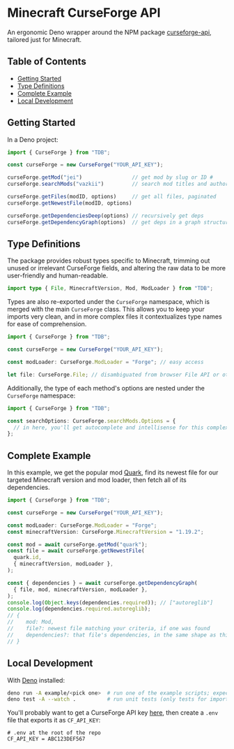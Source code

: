 # Minecraft CurseForge API

An ergonomic Deno wrapper around the NPM package [curseforge-api](https://github.com/Smiley43210/curseforge-api/), tailored just for Minecraft.

## Table of Contents

- [Getting Started](#getting-started)
- [Type Definitions](#type-definitions)
- [Complete Example](#complete-example)
- [Local Development](#local-development)

## Getting Started

In a Deno project:

<!-- deno-fmt-ignore -->
```ts
import { CurseForge } from "TDB";

const curseForge = new CurseForge("YOUR_API_KEY");

curseForge.getMod("jei")                // get mod by slug or ID #
curseForge.searchMods("vazkii")         // search mod titles and authors

curseForge.getFiles(modID, options)     // get all files, paginated
curseForge.getNewestFile(modID, options)

curseForge.getDependenciesDeep(options) // recursively get deps
curseForge.getDependencyGraph(options)  // get deps in a graph structure
```

## Type Definitions

The package provides robust types specific to Minecraft, trimming out unused or irrelevant CurseForge fields, and altering the raw data to be more user-friendly and human-readable.

```ts
import type { File, MinecraftVersion, Mod, ModLoader } from "TDB";
```

Types are also re-exported under the `CurseForge` namespace, which is merged with the main `CurseForge` class. This allows you to keep your imports very clean, and in more complex files it contextualizes type names for ease of comprehension.

```ts
import { CurseForge } from "TDB";

const curseForge = new CurseForge("YOUR_API_KEY");

const modLoader: CurseForge.ModLoader = "Forge"; // easy access

let file: CurseForge.File; // disambiguated from browser File API or other File types
```

Additionally, the type of each method's options are nested under the `CurseForge` namespace:

```ts
import { CurseForge } from "TDB";

const searchOptions: CurseForge.searchMods.Options = {
  // in here, you'll get autocomplete and intellisense for this complex type
};
```

## Complete Example

In this example, we get the popular mod [Quark](https://www.curseforge.com/minecraft/mc-mods/quark), find its newest file for our targeted Minecraft version and mod loader, then fetch all of its dependencies.

```ts
import { CurseForge } from "TDB";

const curseForge = new CurseForge("YOUR_API_KEY");

const modLoader: CurseForge.ModLoader = "Forge";
const minecraftVersion: CurseForge.MinecraftVersion = "1.19.2";

const mod = await curseForge.getMod("quark");
const file = await curseForge.getNewestFile(
  quark.id,
  { minecraftVersion, modLoader },
);

const { dependencies } = await curseForge.getDependencyGraph(
  { file, mod, minecraftVersion, modLoader },
);
console.log(Object.keys(dependencies.required)); // ["autoreglib"]
console.log(dependencies.required.autoreglib);
// {
//    mod: Mod,
//    file?: newest file matching your criteria, if one was found
//    dependencies?: that file's dependencies, in the same shape as this
// }
```

## Local Development

With [Deno](https://deno.land/) installed:

```sh
deno run -A example/<pick one>  # run one of the example scripts; expects a .env file
deno test -A --watch .          # run unit tests (only tests for imports)
```

You'll probably want to get a CurseForge API key [here](https://docs.curseforge.com/#authentication), then create a `.env` file that exports it as `CF_API_KEY`:

```env
# .env at the root of the repo
CF_API_KEY = ABC123DEF567
```
